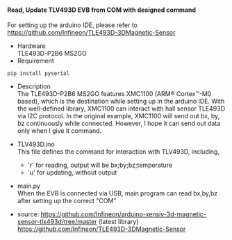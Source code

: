 #### Read, Update TLV493D EVB from COM with designed command 
For setting up the arduino IDE, please refer to https://github.com/Infineon/TLE493D-3DMagnetic-Sensor
- Hardware\
  TLE493D-P2B6 MS2GO
- Requirement
```
pip install pyserial
```
- Description\
  The TLE493D-P2B6 MS2GO features XMC1100 (ARM® Cortex™-M0 based), which is the destination while setting up in the arduino IDE.
  With the well-defined library, XMC1100 can interact with hall sensor TLE493D via I2C protocol.
  In the original example, XMC1100 will send out bx, by, bz continuously while connected.
  However, I hope it can send out data only when I give it command.
  
- TLV493D.ino\
  This file defines the command for interaction with TLV493D, including,
  - 'r' for reading, output will be bx;by;bz;temperature
  - 'u' for updating, without output
    
 - main.py\
   When the EVB is connected via USB, main program can read bx,by,bz after setting up the correct "COM"

 - source:
   https://github.com/Infineon/arduino-xensiv-3d-magnetic-sensor-tlx493d/tree/master  (latest library)
   https://github.com/Infineon/TLE493D-3DMagnetic-Sensor
